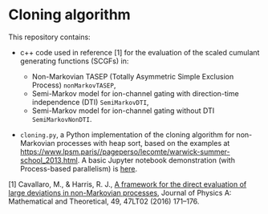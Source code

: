 
# Cloning algorithm

This repository contains:

- c++ code used in reference [1] for the evaluation of the scaled cumulant generating functions (SCGFs) in:
    - Non-Markovian TASEP (Totally Asymmetric Simple Exclusion Process) `nonMarkovTASEP`,
    - Semi-Markov model for ion-channel gating with direction-time independence (DTI) `SemiMarkovDTI`,
    - Semi-Markov model for ion-channel gating without DTI `SemiMarkovNonDTI`.

- `cloning.py`, a Python implementation of the cloning algorithm for non-Markovian processes with heap sort, based on the examples at https://www.lpsm.paris//pageperso/lecomte/warwick-summer-school_2013.html. A basic Jupyter notebook demonstration (with Process-based parallelism) is [here](https://github.com/mcavallaro/cloning/blob/master/cloning.ipynb).

[1] Cavallaro, M., & Harris, R. J., [A framework for the direct evaluation of large deviations in non-Markovian processes](https://doi.org/10.1088/1751-8113/49/47/47LT02988), Journal of Physics A: Mathematical and Theoretical, 49, 47LT02 (2016) 171–176.
